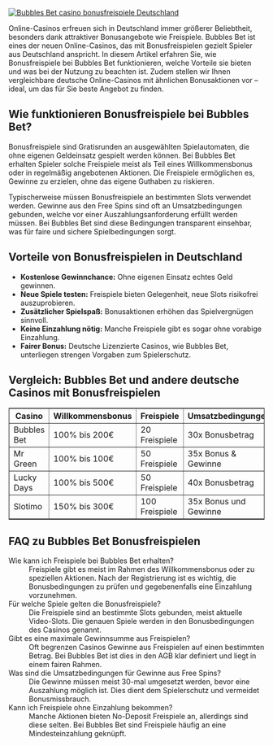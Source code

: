 [![Bubbles Bet casino bonusfreispiele Deutschland](https://123-caf.pages.dev/gitsignup.png)](https://vrmoo.ru/Bt82HjjY)

<div>   <p>Online-Casinos erfreuen sich in Deutschland immer größerer Beliebtheit, besonders dank attraktiver Bonusangebote wie Freispiele. Bubbles Bet ist eines der neuen Online-Casinos, das mit Bonusfreispielen gezielt Spieler aus Deutschland anspricht. In diesem Artikel erfahren Sie, wie Bonusfreispiele bei Bubbles Bet funktionieren, welche Vorteile sie bieten und was bei der Nutzung zu beachten ist. Zudem stellen wir Ihnen vergleichbare deutsche Online-Casinos mit ähnlichen Bonusaktionen vor – ideal, um das für Sie beste Angebot zu finden.</p>  <h2>Wie funktionieren Bonusfreispiele bei Bubbles Bet?</h2>   <p>Bonusfreispiele sind Gratisrunden an ausgewählten Spielautomaten, die ohne eigenen Geldeinsatz gespielt werden können. Bei Bubbles Bet erhalten Spieler solche Freispiele meist als Teil eines Willkommensbonus oder in regelmäßig angebotenen Aktionen. Die Freispiele ermöglichen es, Gewinne zu erzielen, ohne das eigene Guthaben zu riskieren.</p>   <p>Typischerweise müssen Bonusfreispiele an bestimmten Slots verwendet werden. Gewinne aus den Free Spins sind oft an Umsatzbedingungen gebunden, welche vor einer Auszahlungsanforderung erfüllt werden müssen. Bei Bubbles Bet sind diese Bedingungen transparent einsehbar, was für faire und sichere Spielbedingungen sorgt.</p>  <h2>Vorteile von Bonusfreispielen in Deutschland</h2>   <ul>   <li><strong>Kostenlose Gewinnchance:</strong> Ohne eigenen Einsatz echtes Geld gewinnen.</li>   <li><strong>Neue Spiele testen:</strong> Freispiele bieten Gelegenheit, neue Slots risikofrei auszuprobieren.</li>   <li><strong>Zusätzlicher Spielspaß:</strong> Bonusaktionen erhöhen das Spielvergnügen sinnvoll.</li>   <li><strong>Keine Einzahlung nötig:</strong> Manche Freispiele gibt es sogar ohne vorabige Einzahlung.</li>   <li><strong>Fairer Bonus:</strong> Deutsche Lizenzierte Casinos, wie Bubbles Bet, unterliegen strengen Vorgaben zum Spielerschutz.</li>   </ul>    <h2>Vergleich: Bubbles Bet und andere deutsche Casinos mit Bonusfreispielen</h2>   <table border="1" cellpadding="6" cellspacing="0">     <thead>       <tr>         <th>Casino</th>         <th>Willkommensbonus</th>         <th>Freispiele</th>         <th>Umsatzbedingungen</th>         <th>Lizenz</th>       </tr>     </thead>     <tbody>       <tr>         <td>Bubbles Bet</td>         <td>100% bis 200€</td>         <td>20 Freispiele</td>         <td>30x Bonusbetrag</td>         <td>Deutschland (Glücksspielbehörde)</td>       </tr>       <tr>         <td>Mr Green</td>         <td>100% bis 100€</td>         <td>50 Freispiele</td>         <td>35x Bonus & Gewinne</td>         <td>Deutschland</td>       </tr>       <tr>         <td>Lucky Days</td>         <td>100% bis 500€</td>         <td>50 Freispiele</td>         <td>40x Bonusbetrag</td>         <td>EU-Lizenz</td>       </tr>       <tr>         <td>Slotimo</td>         <td>150% bis 300€</td>         <td>100 Freispiele</td>         <td>35x Bonus und Gewinne</td>         <td>Deutschland</td>       </tr>     </tbody>   </table>    <h2>FAQ zu Bubbles Bet Bonusfreispielen</h2>   <dl>     <dt>Wie kann ich Freispiele bei Bubbles Bet erhalten?</dt>     <dd>Freispiele gibt es meist im Rahmen des Willkommensbonus oder zu speziellen Aktionen. Nach der Registrierung ist es wichtig, die Bonusbedingungen zu prüfen und gegebenenfalls eine Einzahlung vorzunehmen.</dd>        <dt>Für welche Spiele gelten die Bonusfreispiele?</dt>     <dd>Die Freispiele sind an bestimmte Slots gebunden, meist aktuelle Video-Slots. Die genauen Spiele werden in den Bonusbedingungen des Casinos genannt.</dd>        <dt>Gibt es eine maximale Gewinnsumme aus Freispielen?</dt>     <dd>Oft begrenzen Casinos Gewinne aus Freispielen auf einen bestimmten Betrag. Bei Bubbles Bet ist dies in den AGB klar definiert und liegt in einem fairen Rahmen.</dd>        <dt>Was sind die Umsatzbedingungen für Gewinne aus Free Spins?</dt>     <dd>Die Gewinne müssen meist 30-mal umgesetzt werden, bevor eine Auszahlung möglich ist. Dies dient dem Spielerschutz und vermeidet Bonusmissbrauch.</dd>        <dt>Kann ich Freispiele ohne Einzahlung bekommen?</dt>     <dd>Manche Aktionen bieten No-Deposit Freispiele an, allerdings sind diese selten. Bei Bubbles Bet sind Freispiele häufig an eine Mindesteinzahlung geknüpft.</dd>   </dl>   </div>